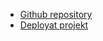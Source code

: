 - [Github repository](https://github.com/tyontholen/flag)
- [Deployat projekt](https://vermillion-profiterole-f00930.netlify.app/)
